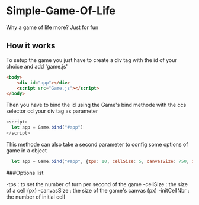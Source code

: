 # Simple-Game-Of-Life 

Why a game of life more? Just for fun

## How it works

To setup the game you just have to create a div tag with the id of your choice and add 'game.js'

```html
<body>
    <div id="app"></div>
    <script src="Game.js"></script>
</body>
```

Then you have to bind the id using the Game's bind methode with the ccs selector od your div tag as parameter

```javascript
<script>
  let app = Game.bind("#app")
</script>
```

This methode can also take a second parameter to config some options of game in a object

```javascript
  let app = Game.bind("#app", {tps: 10, cellSize: 5, canvasSize: 750, initCellNbr: 20})
```

###Options list

-tps : to set the number of turn per second of the game
-cellSize : the size of a cell (px)
-canvasSize : the size of the game's canvas (px)
-initCellNbr : the number of initial cell
